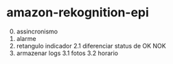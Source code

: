 # amazon-rekognition-epi

0. assincronismo
1. alarme
2. retangulo indicador 
    2.1 diferenciar status de OK NOK
3. armazenar logs
    3.1 fotos
    3.2 horario
